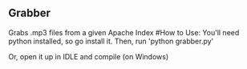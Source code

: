 ## Grabber

Grabs .mp3 files from a given Apache Index
#How to Use:
You'll need python installed, so go install it.
Then, run 'python grabber.py'

Or, open it up in IDLE and compile (on Windows)